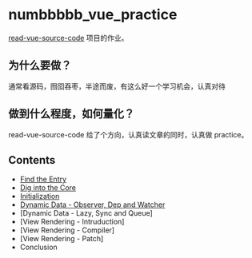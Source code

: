 # numbbbbb_vue_practice
[read-vue-source-code](https://github.com/numbbbbb/read-vue-source-code) 项目的作业。

## 为什么要做？
通常看源码，囫囵吞枣，半途而废，有这么好一个学习机会，认真对待

## 做到什么程度，如何量化？
read-vue-source-code 给了个方向，认真读文章的同时，认真做 practice。

## Contents

- [Find the Entry](https://github.com/sunorry/numbbbbb_vue_practice/blob/master/01-find-the-entry.md)
- [Dig into the Core](https://github.com/sunorry/numbbbbb_vue_practice/blob/master/02-dig-into-the-core.md)
- [Initialization](https://github.com/sunorry/numbbbbb_vue_practice/blob/master/03-init-introduction.md)
- [Dynamic Data - Observer, Dep and Watcher](https://github.com/sunorry/numbbbbb_vue_practice/blob/master/04-dynamic-data-observer-dep-and-watcher.md)
- [Dynamic Data - Lazy, Sync and Queue]
- [View Rendering - Intruduction]
- [View Rendering - Compiler]
- [View Rendering - Patch]
- Conclusion